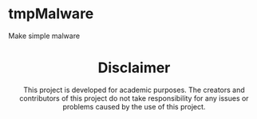 # tmpMalware
Make simple malware


<div align="center">

# Disclaimer

This project is developed for academic purposes. The creators and contributors of this project do not take responsibility for any issues or problems caused by the use of this project.

</div>
